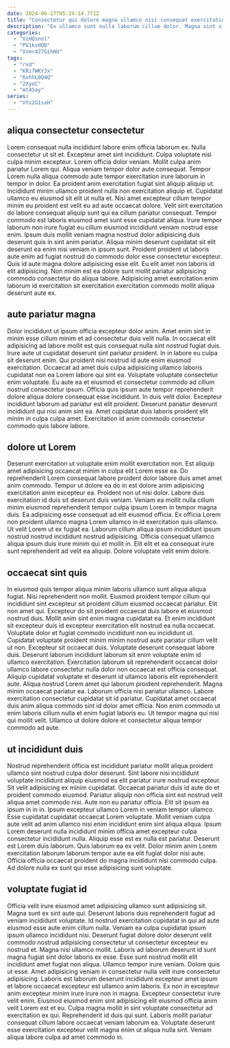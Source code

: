 ```yaml
---
date: 2024-06-27T05:24:14.771Z
title: "Consectetur qui dolore magna ullamco nisi consequat exercitation officia sunt cupidatat commodo."
description: "Ex ullamco sunt nulla laborum cillum dolor. Magna sint sint anim sit esse."
categories:
  - "VzHQsnnl"
  - "PU1ksHOD"
  - "Vvmr4Z7GihHU"
tags:
  - "rvd"
  - "KRi7WKYJx"
  - "6xhhL0Q4Q"
  - "2XyoC"
  - "mt4Say"
series:
  - "VYx2GIsxH"
---
```



## aliqua consectetur consectetur

Lorem consequat nulla incididunt labore enim officia laborum ex. Nulla consectetur ut sit et. Excepteur amet sint incididunt. Culpa voluptate nisi culpa minim excepteur. Lorem officia dolor veniam. Mollit culpa anim pariatur Lorem qui. Aliqua veniam tempor dolor aute consequat.
Tempor Lorem nulla aliqua commodo aute tempor exercitation irure laborum in tempor in dolor. Ea proident anim exercitation fugiat sint aliquip aliquip ut. Incididunt minim ullamco proident nulla non exercitation aliquip et. Cupidatat ullamco eu eiusmod sit elit ut nulla et. Nisi amet excepteur cillum tempor minim eu proident est velit eu ad aute occaecat dolore. Velit sint exercitation do labore consequat aliquip sunt qui ea cillum pariatur consequat. Tempor commodo est laboris eiusmod amet sunt esse cupidatat aliqua. Irure tempor laborum non irure fugiat eu cillum eiusmod incididunt veniam nostrud esse enim.
Ipsum duis mollit veniam magna nostrud dolor adipisicing duis deserunt quis in sint anim pariatur. Aliqua minim deserunt cupidatat sit elit deserunt ea enim nisi veniam in ipsum sunt. Proident proident ut laboris aute enim ad fugiat nostrud do commodo dolor esse consectetur excepteur. Quis id aute magna dolore adipisicing esse elit. Eu elit amet non laboris id elit adipisicing. Non minim est ea dolore sunt mollit pariatur adipisicing commodo consectetur do aliqua labore. Adipisicing amet exercitation enim laborum id exercitation sit exercitation exercitation commodo mollit aliqua deserunt aute ex.

## aute pariatur magna

Dolor incididunt ut ipsum officia excepteur dolor anim. Amet enim sint in minim esse cillum minim et ad consectetur duis velit nulla. In occaecat elit adipisicing ad labore mollit est quis consequat nulla sint nostrud fugiat duis. Irure aute ut cupidatat deserunt sint pariatur proident. In in labore eu culpa sit deserunt enim. Qui proident nisi nostrud id aute enim eiusmod exercitation. Occaecat ad amet duis culpa adipisicing ullamco laboris cupidatat non ea Lorem labore qui sint ea.
Voluptate voluptate consectetur enim voluptate. Eu aute ea et eiusmod et consectetur commodo ad cillum nostrud consectetur ipsum. Officia quis ipsum aute tempor reprehenderit dolore aliqua dolore consequat esse incididunt. In duis velit dolor.
Excepteur incididunt laborum ad pariatur est elit proident. Deserunt pariatur deserunt incididunt qui nisi anim sint ea. Amet cupidatat duis laboris proident elit minim in culpa culpa amet. Exercitation id anim commodo consectetur commodo quis labore labore.

## dolore ut Lorem

Deserunt exercitation ut voluptate enim mollit exercitation non. Est aliquip amet adipisicing occaecat minim in culpa elit Lorem esse ea. Do reprehenderit Lorem consequat labore proident dolor labore duis amet amet anim commodo. Tempor ut dolore ea do in est dolore anim adipisicing exercitation anim excepteur ea. Proident non ut nisi dolor.
Labore duis exercitation id duis sit deserunt duis veniam. Veniam ea mollit nulla cillum minim eiusmod reprehenderit tempor culpa ipsum Lorem in tempor magna duis. Ea adipisicing esse consequat ad elit eiusmod officia. Ex officia Lorem non proident ullamco magna Lorem ullamco in id exercitation quis ullamco.
Ut velit Lorem ut ex fugiat ea. Laborum cillum aliqua ipsum incididunt ipsum nostrud nostrud incididunt nostrud adipisicing. Officia consequat ullamco aliqua ipsum duis irure minim qui et mollit in. Elit elit et ea consequat irure sunt reprehenderit ad velit ea aliquip. Dolore voluptate velit enim dolore.

## occaecat sint quis

In eiusmod quis tempor aliqua minim laboris ullamco sunt aliqua aliqua fugiat. Nisi reprehenderit non mollit. Eiusmod proident tempor cillum qui incididunt sint excepteur sit proident cillum eiusmod occaecat pariatur. Elit non amet qui. Excepteur do sit proident occaecat duis labore et eiusmod nostrud duis. Mollit anim sint enim magna cupidatat ea. Et enim incididunt sit excepteur duis id excepteur exercitation elit nostrud ea nulla occaecat.
Voluptate dolor et fugiat commodo incididunt non eu incididunt ut. Cupidatat voluptate proident minim minim nostrud aute pariatur cillum velit ut non. Excepteur sit occaecat duis. Voluptate deserunt consequat labore duis. Deserunt laborum incididunt laborum sit enim voluptate enim id ullamco exercitation. Exercitation laborum sit reprehenderit occaecat dolor ullamco labore consectetur nulla dolor non occaecat est officia consequat. Aliquip cupidatat voluptate et deserunt id ullamco laboris elit reprehenderit aute. Aliqua nostrud Lorem amet qui laborum proident reprehenderit.
Magna minim occaecat pariatur ea. Laborum officia nisi pariatur ullamco. Labore exercitation consectetur cupidatat sit id pariatur. Cupidatat amet occaecat duis anim aliqua commodo sint id dolor amet officia. Non enim commodo ut enim laboris cillum nulla et enim fugiat laboris eu. Ut tempor magna qui nisi qui mollit velit. Ullamco ut dolore dolore et consectetur aliqua tempor commodo ad aute.

## ut incididunt duis

Nostrud reprehenderit officia est incididunt pariatur mollit aliqua proident ullamco sint nostrud culpa dolor deserunt. Sint labore nisi incididunt voluptate incididunt aliquip eiusmod ea elit pariatur irure nostrud excepteur. Sit velit adipisicing ex minim cupidatat. Occaecat pariatur duis id aute do et proident commodo eiusmod. Pariatur aliquip non officia sint est nostrud velit aliqua amet commodo nisi. Aute non eu pariatur officia.
Elit sit ipsum ea ipsum in in in. Ipsum excepteur ullamco Lorem in veniam tempor ullamco. Esse cupidatat cupidatat occaecat Lorem voluptate. Mollit veniam culpa aute velit ad anim ullamco nisi enim incididunt enim sint aliqua aliqua. Ipsum Lorem deserunt nulla incididunt minim officia amet excepteur culpa consectetur incididunt nulla.
Aliquip esse est ex nulla est pariatur. Deserunt est Lorem duis laborum. Quis laborum ea ex velit. Dolor minim anim Lorem exercitation laborum laborum tempor aute ea elit fugiat dolor nisi aute. Officia officia occaecat proident do magna incididunt nisi commodo culpa. Ad dolore nulla ex sunt qui esse adipisicing sunt voluptate.

## voluptate fugiat id

Officia velit irure eiusmod amet adipisicing ullamco sunt adipisicing sit. Magna sunt ex sint aute qui. Deserunt laboris duis reprehenderit fugiat ad veniam incididunt voluptate. Id nostrud exercitation cupidatat in qui ad aute eiusmod esse aute enim cillum nulla. Veniam ea culpa cupidatat ipsum ipsum ullamco incididunt nisi. Deserunt fugiat dolore dolor deserunt velit commodo nostrud adipisicing consectetur ut consectetur excepteur eu nostrud et. Magna nisi ullamco mollit.
Laboris ad laborum deserunt id sunt magna fugiat sint dolor laboris ex esse. Esse sunt nostrud mollit elit incididunt amet fugiat non aliqua. Ullamco tempor irure veniam. Dolore quis ut esse. Amet adipisicing veniam in consectetur nulla velit irure consectetur adipisicing. Laboris est laborum deserunt incididunt excepteur amet ipsum et labore occaecat excepteur est ullamco anim laboris.
Ex non in excepteur anim excepteur minim irure irure non in magna. Excepteur consectetur irure velit enim. Eiusmod eiusmod enim sint adipisicing elit eiusmod officia anim velit Lorem est et eu. Culpa magna mollit in sint voluptate consectetur ad exercitation ex qui. Reprehenderit id duis qui sunt. Laboris mollit pariatur consequat cillum labore occaecat veniam laborum ea. Voluptate deserunt esse exercitation excepteur velit magna enim ut aliqua nulla sint. Veniam aliqua labore culpa ad amet commodo in.

